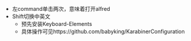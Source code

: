 * 左command单击两次，意味着打开alfred
* Shift切换中英文
  * 预先安装Keyboard-Elements
  * 具体操作可见https://github.com/babyking/KarabinerConfiguration
  